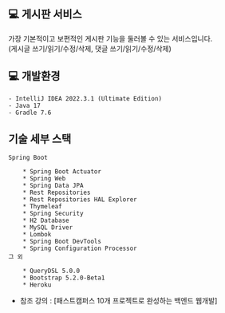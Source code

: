 ## 💻 게시판 서비스

가장 기본적이고 보편적인 게시판 기능을 둘러볼 수 있는 서비스입니다.<br>
(게시글 쓰기/읽기/수정/삭제, 댓글 쓰기/읽기/수정/삭제)


## 💻 개발환경
    - IntelliJ IDEA 2022.3.1 (Ultimate Edition)
    - Java 17
    - Gradle 7.6

## 기술 세부 스택
    Spring Boot

        * Spring Boot Actuator
        * Spring Web
        * Spring Data JPA
        * Rest Repositories
        * Rest Repositories HAL Explorer
        * Thymeleaf
        * Spring Security
        * H2 Database
        * MySQL Driver
        * Lombok
        * Spring Boot DevTools
        * Spring Configuration Processor
    그 외

        * QueryDSL 5.0.0
        * Bootstrap 5.2.0-Beta1
        * Heroku



* 참조 강의 : [패스트캠퍼스 10개 프로젝트로 완성하는 백엔드 웹개발] 